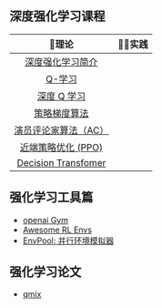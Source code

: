 ## 深度强化学习课程

|                         📘理论                         | 👩‍💻实践 |
| :---------------------------------------------------: | :---- |
| [深度强化学习简介](deep-rl/deep-rl-class/chapter1.md) |       |
|      [Q-学习](deep-rldeep-rl-class/chapter2.md)       |       |
|    [深度 Q 学习](deep-rldeep-rl-class/chapter3.md)    |       |
|   [策略梯度算法](deep-rldeep-rl-class/chapter4.md)    |       |
|               [演员评论家算法（AC）]()                |       |
|                [近端策略优化 (PPO)]()                 |       |
|                [Decision Transfomer]()                |       |


## 强化学习工具篇
- [openai Gym ](deep-rl/rltools/gym.md)
- [Awesome RL Envs](deep-rl/rltools/awesomeRLtools.md)
- [EnvPool: 并行环境模拟器](deep-rl/rltools/envpool.md)



## 强化学习论文

- [qmix](deep-rl/papers/qmix.md)
